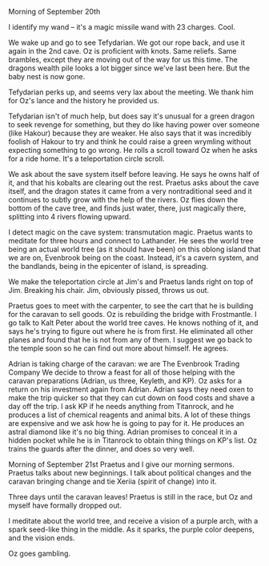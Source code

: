 Morning of September 20th 

I identify my wand – it's a magic missile wand with 23 charges. Cool.

We wake up and go to see Tefydarian. We got our rope back, and use it again in the 2nd cave. Oz is proficient with knots. Same reliefs. Same brambles, except they are moving out of the way for us this time. The dragons wealth pile looks a lot bigger since we've last been here. But the baby nest is now gone. 

Tefydarian perks up, and seems very lax about the meeting. We thank him for Oz's lance and the history he provided us. 

Tefydarian isn't of much help, but does say it's unusual for a green dragon to seek revenge for something, but they do like having power over someone (like Hakour) because they are weaker. He also says that it was incredibly foolish of Hakour to try and think he could raise a green wrymling without expecting something to go wrong. He rolls a scroll toward Oz when he asks for a ride home. It's a teleportation circle scroll.

We ask about the save system itself before leaving. He says he owns half of it, and that his kobalts are clearing out the rest. Praetus asks about the cave itself, and the dragon states it came from a very nontraditional seed and it continues to subtly grow with the help of the rivers. Oz flies down the bottom of the cave tree, and finds just water, there, just magically there, splitting into 4 rivers flowing upward. 

I detect magic on the cave system: transmutation magic. Praetus wants to meditate for three hours and connect to Lathander. He sees the world tree being an actual world tree (as it should have been) on this oblong island that we are on, Evenbrook being on the coast. Instead, it's a cavern system, and the bandlands, being in the epicenter of island, is spreading. 

We make the teleportation circle at Jim's and Praetus lands right on top of Jim. Breaking his chair. Jim, obviously pissed, throws us out. 

Praetus goes to meet with the carpenter, to see the cart that he is building for the caravan to sell goods. Oz is rebuilding the bridge with Frostmantle. I go talk to Kalt Peter about the world tree caves. He knows nothing of it, and says he's trying to figure out where he is from first. He eliminated all other planes and found that he is not from any of them. I suggest we go back to the temple soon so he can find out more about himself. He agrees.

Adrian is taking charge of the caravan: we are The Evenbrook Trading Company We decide to throw a feast for all of those helping with the caravan preparations (Adrian, us three, Keyleth, and KP). Oz asks for a return on his investment again from Adrian. Adrian says they need oxen to make the trip quicker so that they can cut down on food costs and shave a day off the trip. I ask KP if he needs anything from Titanrock, and he produces a list of chemical reagents and animal bits. A lot of these things are expensive and we ask how he is going to pay for it. He produces an astral diamond like it's no big thing. Adrian promises to conceal it in a hidden pocket while he is in Titanrock to obtain thing things on KP's list. Oz trains the guards after the dinner, and does so very well.

Morning of September 21st
Praetus and I give our morning sermons. Praetus talks about new beginnings. I talk about political changes and the caravan bringing change and tie Xeriia (spirit of change) into it.

Three days until the caravan leaves! Praetus is still in the race, but Oz and myself have formally dropped out.

I meditate about the world tree, and receive a vision of a purple arch, with a spark seed-like thing in the middle. As it sparks, the purple color deepens, and the vision ends.

Oz goes gambling.